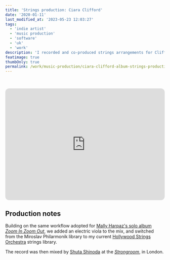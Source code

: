 ```yaml
---
title: 'Strings production: Ciara Clifford'
date: '2020-01-11'
last_modified_at: '2023-05-23 12:03:27'
tags:
  - 'indie artist'
  - 'music production'
  - 'software'
  - 'uk'
  - 'work'
description: 'I recorded and co-produced strings arrangements for Clifford’s eponymous debut album, in collaboration with Paolo Clementi.'
featimage: true
thumbOnly: true
permalink: /work/music-production/ciara-clifford-album-strings-production/
---
```

<iframe style="margin-top:2rem;border-radius:12px" src="https://open.spotify.com/embed/album/4jaYdZbqJG4JVJrUVujqV7?utm_source=generator&theme=0" width="100%" height="352" frameBorder="0" allowfullscreen="" allow="autoplay; clipboard-write; encrypted-media; fullscreen; picture-in-picture" loading="lazy"></iframe>

## Production notes

Building on the same workflow adopted for [Mally Harpaz's solo album _Zoom In Zoom Out_](/work/music-production/zoom-in-zoom-out-mally-harpaz-album-strings-production/), we added an electric viola to the mix, and switched from the Miroslav Philarmonik library to my current [Hollywood Strings Orchestra](https://www.soundsonline.com/orchestral/hollywood-orchestra-opus-edition) strings library.

The record was then mixed by [Shuta Shinoda](https://www.soundonsound.com/people/talkback-shuta-shinoda) at the [_Strongroom_](https://www.strongroom.com/), in London.